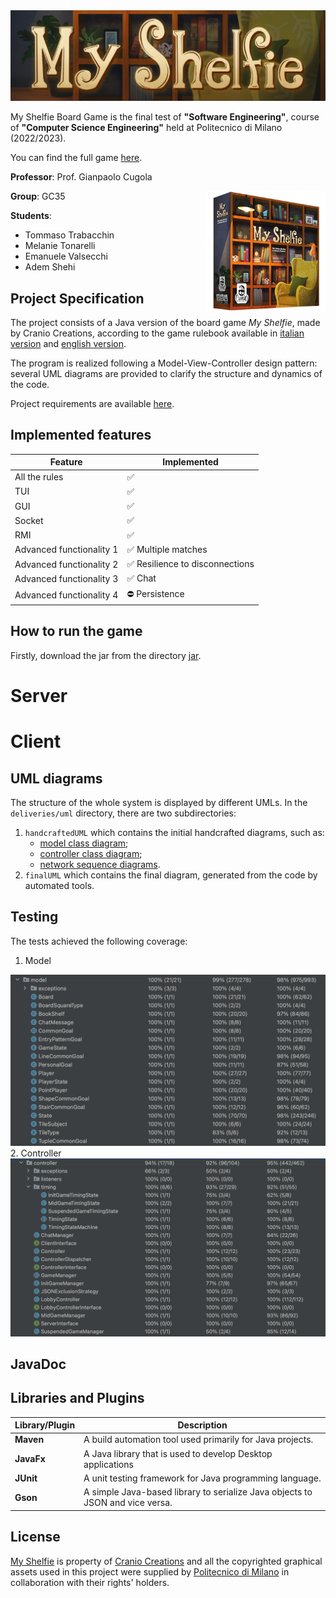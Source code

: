 
<img src="src/main/resources/it.polimi.ingsw/graphical.resources/publisher.material/banner_README.png">

My Shelfie Board Game is the final test of **"Software Engineering"**, course of **"Computer Science Engineering"** held at Politecnico di Milano (2022/2023).

You can find the full game [here](https://www.craniocreations.it/prodotto/my-shelfie).

**Professor**: Prof. Gianpaolo Cugola

<img src="src/main/resources/it.polimi.ingsw/graphical.resources/publisher.material/box_noshadow_280x280.png" width=192px height=192px align="right"  alt="my shelfie image"/>

**Group**: GC35

**Students**:
- Tommaso Trabacchin 
- Melanie Tonarelli
- Emanuele Valsecchi
- Adem Shehi

## Project Specification
The project consists of a Java version of the board game *My Shelfie*, made by Cranio Creations, according to the game rulebook available in [italian version](src/main/resources/it.polimi.ingsw/rulebook/Rulebook_ITA_My-Shelfie.pdf) and [english version](src/main/resources/it.polimi.ingsw/rulebook/MyShelfie_Rulebook_ENG.pdf).

The program is realized following a Model-View-Controller design pattern: several UML diagrams are provided to clarify the structure and dynamics of the code.

Project requirements are available [here](src/main/resources/it.polimi.ingsw/rulebook/requirements.pdf).

## Implemented features

| Feature                  | Implemented                                                                       |
|--------------------------|-----------------------------------------------------------------------------------|
| All the rules            | ✅                                                                 |
| TUI                      | ✅                                                                 |
| GUI                      | ✅                                                                 |
| Socket                   | ✅                                                                |
| RMI                      | ✅                                                                |
| Advanced functionality 1 | ✅ Multiple matches                     |
| Advanced functionality 2 | ✅ Resilience to disconnections  |
| Advanced functionality 3 | ✅ Chat                                                            |
| Advanced functionality 4 | ⛔ Persistence                                                            |

## How to run the game
Firstly, download the jar from the directory [jar](deliveries/jar).
# Server

# Client

## UML diagrams
The structure of the whole system is displayed by different UMLs. In the `deliveries/uml` directory, there are two subdirectories:
1. `handcraftedUML` which contains the initial handcrafted diagrams, such as:
    - [model class diagram](deliveries/uml/handcraftedUML/handcrafted_model_class_diagram.png);
    - [controller class diagram](deliveries/uml/handcraftedUML/handcrafted_controller_class_diagram.png);
    - [network sequence diagrams](deliveries/uml/handcraftedUML/sequence-diagrams).
2. `finalUML` which contains the final diagram, generated from the code by automated tools.

## Testing
The tests achieved the following coverage:
1. Model 
<img src="deliveries/test-coverage/model-test.png">
2. Controller
   <img src="deliveries/test-coverage/controller-test.png">

## JavaDoc


## Libraries and Plugins
| Library/Plugin | Description                                                                   |
|----------------|-------------------------------------------------------------------------------|
| __Maven__      | A build automation tool used primarily for Java projects.                     |
| __JavaFx__     | A Java library that is used to develop Desktop applications                   |
| __JUnit__      | A unit testing framework for Java programming language.                       |
| __Gson__       | A simple Java-based library to serialize Java objects to JSON and vice versa. |


## License
[My Shelfie](https://www.craniocreations.it/prodotto/my-shelfie) is property of [Cranio Creations](https://www.craniocreations.it) and all the copyrighted graphical assets used in this project were supplied by [Politecnico di Milano](https://www.polimi.it) in collaboration with their rights' holders.